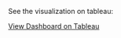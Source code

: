 See the visualization on tableau:

<a href="https://public.tableau.com/shared/3XXDZXFJ3?:display_count=n&:origin=viz_share_link">View Dashboard on Tableau</a>
